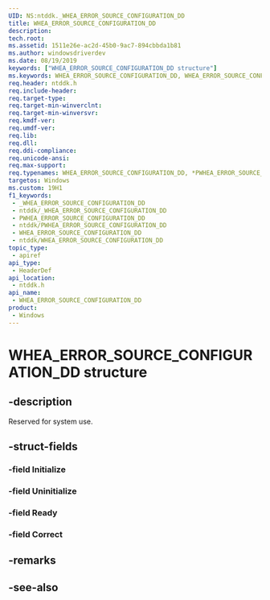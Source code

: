 ```yaml
---
UID: NS:ntddk._WHEA_ERROR_SOURCE_CONFIGURATION_DD
title: WHEA_ERROR_SOURCE_CONFIGURATION_DD
description: 
tech.root: 
ms.assetid: 1511e26e-ac2d-45b0-9ac7-894cbbda1b81
ms.author: windowsdriverdev
ms.date: 08/19/2019
keywords: ["WHEA_ERROR_SOURCE_CONFIGURATION_DD structure"]
ms.keywords: WHEA_ERROR_SOURCE_CONFIGURATION_DD, WHEA_ERROR_SOURCE_CONFIGURATION_DD, *PWHEA_ERROR_SOURCE_CONFIGURATION_DD,
req.header: ntddk.h
req.include-header: 
req.target-type: 
req.target-min-winverclnt: 
req.target-min-winversvr: 
req.kmdf-ver: 
req.umdf-ver: 
req.lib: 
req.dll: 
req.ddi-compliance: 
req.unicode-ansi: 
req.max-support: 
req.typenames: WHEA_ERROR_SOURCE_CONFIGURATION_DD, *PWHEA_ERROR_SOURCE_CONFIGURATION_DD
targetos: Windows
ms.custom: 19H1
f1_keywords:
 - _WHEA_ERROR_SOURCE_CONFIGURATION_DD
 - ntddk/_WHEA_ERROR_SOURCE_CONFIGURATION_DD
 - PWHEA_ERROR_SOURCE_CONFIGURATION_DD
 - ntddk/PWHEA_ERROR_SOURCE_CONFIGURATION_DD
 - WHEA_ERROR_SOURCE_CONFIGURATION_DD
 - ntddk/WHEA_ERROR_SOURCE_CONFIGURATION_DD
topic_type:
 - apiref
api_type:
 - HeaderDef
api_location:
 - ntddk.h
api_name:
 - WHEA_ERROR_SOURCE_CONFIGURATION_DD
product:
 - Windows
---
```


# WHEA_ERROR_SOURCE_CONFIGURATION_DD structure


## -description

Reserved for system use.

## -struct-fields

### -field Initialize

### -field Uninitialize

### -field Ready

### -field Correct

## -remarks

## -see-also


